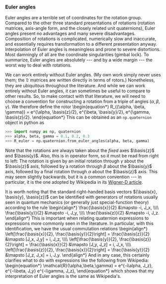 ### Euler angles

Euler angles are a terrible set of coordinates for the rotation group.
Compared to the other three standard presentations of rotations (rotation
matrices, axis-angle form, and the closely related unit quaternions), Euler
angles present no advantages and many severe disadvantages.  Composition of
rotations is complicated, numerically slow and inaccurate, and essentially
requires transformation to a different presentation anyway.  Interpolation of
Euler angles is meaningless and prone to severe distortions.  Most damningly of
all are the coordinate singularities (gimbal lock).  To summarize, Euler angles
are absolutely --- and by a wide margin --- the worst way to deal with
rotations.

We can work entirely without Euler angles.  (My own work simply never uses
them; the $\mathfrak{D}$ matrices are written directly in terms of rotors.)
Nonetheless, they are ubiquitous throughout the literature.  And while we can
work entirely without Euler angles, it can sometimes be useful to compare to
other results.  So, to make contact with that literature, we will need to
choose a convention for constructing a rotation from a triple of angles
$(\alpha, \beta, \gamma)$.  We therefore define the rotor
\begin{equation\*}
  R\_{(\alpha, \beta, \gamma)} = e^{\alpha\, \basis{z}/2}\, e^{\beta\,
  \basis{y}/2}\, e^{\gamma\, \basis{z}/2}.
\end{equation\*}
This can be obtained as an `np.quaternion` object in python as

```python
>>> import numpy as np, quaternion
>>> alpha, beta, gamma = 0.1, 0.2, 0.3
>>> R_euler = np.quaternion.from_euler_angles(alpha, beta, gamma)
```

Note that the rotations are always taken about the *fixed* axes $\basis{z}$ and
$\basis{y}$.  Also, this is in operator form, so it must be read from right to
left: The rotation is given by an initial rotation through $\gamma$ about the
$\basis{z}$ axis, followed by a rotation through $\beta$ about the $\basis{y}$
axis, followed by a final rotation through $\alpha$ about the $\basis{z}$ axis.
This may seem slightly backwards, but it is a common convention --- in
particular, it is the one adopted by Wikipedia in its
[Wigner-D article](https://en.wikipedia.org/wiki/Wigner_D-matrix#Definition_of_the_Wigner_D-matrix).

It is worth noting that the standard right-handed basis vectors $(\basis{x},
\basis{y}, \basis{z})$ can be identified with generators of rotations usually
seen in quantum mechanics (or generally just special-function theory) according
to the rule
\begin{align\*}
  \frac{\basis{x}}{2} &\mapsto -i\, J\_x, \\\\\\\\
  \frac{\basis{y}}{2} &\mapsto -i\, J\_y, \\\\\\\\
  \frac{\basis{z}}{2} &\mapsto -i\, J\_z.
\end{align\*}
This is important when relating quaternion expressions to expressions more
commonly seen in the literature.  In particular, with this identification, we
have the usual commutation relations
\begin{align\*}
  \left[\frac{\basis{x}}{2}, \frac{\basis{y}}{2}\right] = \frac{\basis{z}}{2} &\mapsto [J\_x, J\_y] = i\, J\_z, \\\\\\\\
  \left[\frac{\basis{y}}{2}, \frac{\basis{z}}{2}\right] = \frac{\basis{x}}{2} &\mapsto [J\_y, J\_z] = i\, J\_x, \\\\\\\\
  \left[\frac{\basis{z}}{2}, \frac{\basis{x}}{2}\right] = \frac{\basis{y}}{2} &\mapsto [J\_z, J\_x] = i\, J\_y.
\end{align\*}
And in any case, this certainly clarifies what to do with expressions like the
following from Wikipedia:
\begin{equation\*}
  \mathcal{R}(\alpha,\beta,\gamma) = e^{-i\alpha\, J\_z}\,
  e^{-i\beta\, J\_y} e^{-i\gamma\, J\_z},
\end{equation\*}
which shows that my interpretation of Euler angles is the same as Wikipedia's.
